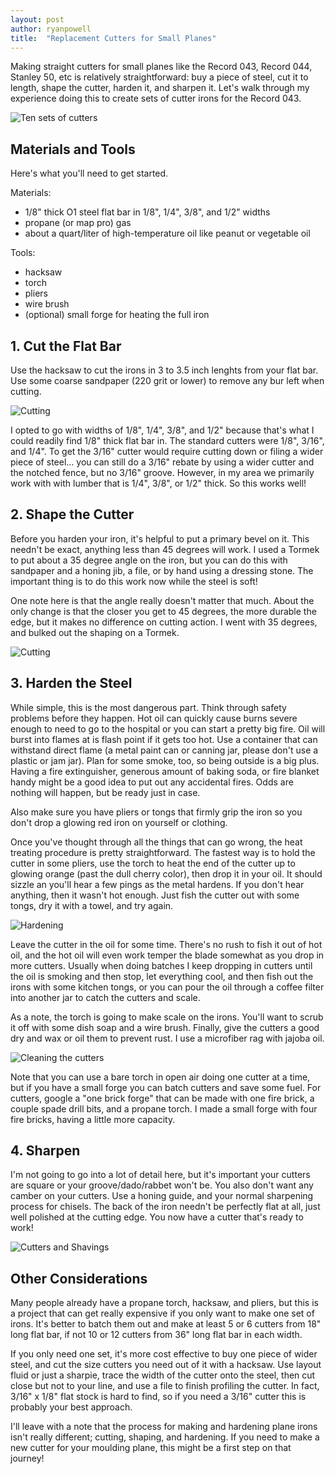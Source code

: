 ```yaml
---
layout: post
author: ryanpowell
title:  "Replacement Cutters for Small Planes"
---
```


Making straight cutters for small planes like the Record 043, Record 044, Stanley 50, etc is relatively straightforward: buy a piece of steel, cut it to length, shape the cutter, harden it, and sharpen it.  Let's walk through my experience doing this to create sets of cutter irons for the Record 043.

![Ten sets of cutters](/assets/images/making-cutters/all-cutters.jpeg)

## Materials and Tools

Here's what you'll need to get started.

Materials:

* 1/8" thick O1 steel flat bar in 1/8", 1/4", 3/8", and 1/2" widths
* propane (or map pro) gas
* about a quart/liter of high-temperature oil like peanut or vegetable oil

Tools:

* hacksaw
* torch
* pliers
* wire brush
* (optional) small forge for heating the full iron

## 1. Cut the Flat Bar

Use the hacksaw to cut the irons in 3 to 3.5 inch lenghts from your flat bar.  Use some coarse sandpaper (220 grit or lower) to remove any bur left when cutting.

![Cutting](/assets/images/making-cutters/cutting.jpeg)

I opted to go with widths of 1/8", 1/4", 3/8", and 1/2" because that's what I could readily find 1/8" thick flat bar in.  The standard cutters were 1/8", 3/16", and 1/4".  To get the 3/16" cutter would require cutting down or filing a wider piece of steel... you can still do a 3/16" rebate by using a wider cutter and the notched fence, but no 3/16" groove.  However, in my area we primarily work with with lumber that is 1/4", 3/8", or 1/2" thick.  So this works well!

## 2. Shape the Cutter

Before you harden your iron, it's helpful to put a primary bevel on it.  This needn't be exact, anything less than 45 degrees will work.  I used a Tormek to put about a 35 degree angle on the iron, but you can do this with sandpaper and a honing jib, a file, or by hand using a dressing stone.  The important thing is to do this work now while the steel is soft!

One note here is that the angle really doesn't matter that much.  About the only change is that the closer you get to 45 degrees, the more durable the edge, but it makes no difference on cutting action.  I went with 35 degrees, and bulked out the shaping on a Tormek.

![Cutting](/assets/images/making-cutters/shaping.jpeg)

## 3. Harden the Steel

While simple, this is the most dangerous part.  Think through safety problems before they happen.  Hot oil can quickly cause burns severe enough to need to go to the hospital or you can start a pretty big fire.  Oil will burst into flames at is flash point if it gets too hot.  Use a container that can withstand direct flame (a metal paint can or canning jar, please don't use a plastic or jam jar).  Plan for some smoke, too, so being outside is a big plus.  Having a fire extinguisher, generous amount of baking soda, or fire blanket handy might be a good idea to put out any accidental fires.  Odds are nothing will happen, but be ready just in case.

Also make sure you have pliers or tongs that firmly grip the iron so you don't drop a glowing red iron on yourself or clothing.

Once you've thought through all the things that can go wrong, the heat treating procedure is pretty straightforward.  The fastest way is to hold the cutter in some pliers, use the torch to heat the end of the cutter up to glowing orange (past the dull cherry color), then drop it in your oil.  It should sizzle an you'll hear a few pings as the metal hardens.  If you don't hear anything, then it wasn't hot enough.  Just fish the cutter out with some tongs, dry it with a towel, and try again.

![Hardening](/assets/images/making-cutters/hardening.jpeg)

Leave the cutter in the oil for some time.  There's no rush to fish it out of hot oil, and the hot oil will even work temper the blade somewhat as you drop in more cutters.  Usually when doing batches I keep dropping in cutters until the oil is smoking and then stop, let everything cool, and then fish out the irons with some kitchen tongs, or you can pour the oil through a coffee filter into another jar to catch the cutters and scale.

As a note, the torch is going to make scale on the irons.  You'll want to scrub it off with some dish soap and a wire brush.  Finally, give the cutters a good dry and wax or oil them to prevent rust.  I use a microfiber rag with jajoba oil.

![Cleaning the cutters](/assets/images/making-cutters/cleaning.jpeg)

Note that you can use a bare torch in open air doing one cutter at a time, but if you have a small forge you can batch cutters and save some fuel.  For cutters, google a "one brick forge" that can be made with one fire brick, a couple spade drill bits, and a propane torch.  I made a small forge with four fire bricks, having a little more capacity.

## 4. Sharpen

I'm not going to go into a lot of detail here, but it's important your cutters are square or your groove/dado/rabbet won't be.  You also don't want any camber on your cutters.  Use a honing guide, and your normal sharpening process for chisels.  The back of the iron needn't be perfectly flat at all, just well polished at the cutting edge.  You now have a cutter that's ready to work!

![Cutters and Shavings](/assets/images/making-cutters/shavings.jpeg)

## Other Considerations

Many people already have a propane torch, hacksaw, and pliers, but this is a project that can get really expensive if you only want to make one set of irons.  It's better to batch them out and make at least 5 or 6 cutters from 18" long flat bar, if not 10 or 12 cutters from 36" long flat bar in each width.

If you only need one set, it's more cost effective to buy one piece of wider steel, and cut the size cutters you need out of it with a hacksaw.  Use layout fluid or just a sharpie, trace the width of the cutter onto the steel, then cut close but not to your line, and use a file to finish profiling the cutter.  In fact, 3/16" x 1/8" flat stock is hard to find, so if you need a 3/16" cutter this is probably your best approach.

I'll leave with a note that the process for making and hardening plane irons isn't really different; cutting, shaping, and hardening.  If you need to make a new cutter for your moulding plane, this might be a first step on that journey!

